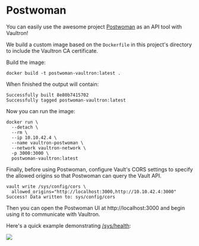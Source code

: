 # Postwoman

You can easily use the awesome project [Postwoman](https://github.com/liyasthomas/postwoman) as an API tool with Vaultron!

We build a custom image based on the `Dockerfile` in this project's directory to include the Vaultron CA certificate.

Build the image:

```
docker build -t postwoman-vaultron:latest .
```

When finished the output will contain:

```
Successfully built 8e80b7415702
Successfully tagged postwoman-vaultron:latest
```

Now you can run the image:

```
docker run \
  --detach \
  --rm \
  --ip 10.10.42.4 \
  --name vaultron-postwoman \
  --network vaultron-network \
  -p 3000:3000 \
  postwoman-vaultron:latest
```

Finally, before using Postwoman, configure Vault's CORS settings to specify the allowed origins so that Postwoman can query the Vault API.

```
vault write /sys/config/cors \
  allowed_origins="http://localhost:3000,http://10.10.42.4:3000"
Success! Data written to: sys/config/cors
```

Then you can open the Postwoman UI at http://localhost:3000 and begin using it to communicate with Vaultron.

Here's a quick example demonstrating [/sys/health]():

![](https://raw.githubusercontent.com/brianshumate/vaultron/master/share/postwoman-sys-health.png)
